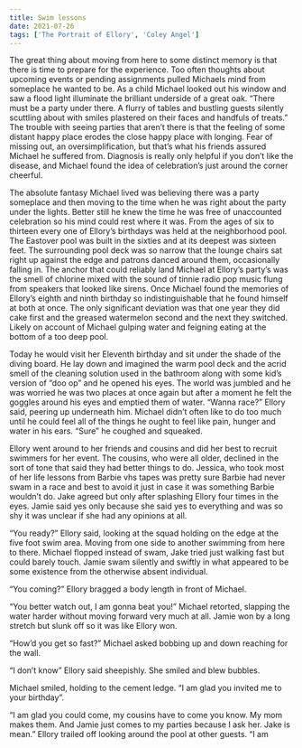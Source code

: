 ```yaml
---
title: Swim lessons
date: 2021-07-26
tags: ['The Portrait of Ellory', 'Coley Angel']
---
```


The great thing about moving from here to some distinct memory is that there is time to prepare for the experience. Too often thoughts about upcoming events or pending assignments pulled Michaels mind from someplace he wanted to be. As a child Michael looked out his window and saw a flood light illuminate the brilliant underside of a great oak. “There must be a party under there. A flurry of tables and bustling guests silently scuttling about with smiles plastered on their faces and handfuls of treats.” The trouble with seeing parties that aren’t there is that the feeling of some distant happy place erodes the close happy place with longing. Fear of missing out, an oversimplification, but that’s what his friends assured Michael he suffered from. Diagnosis is really only helpful if you don’t like the disease, and Michael found the idea of celebration’s just around the corner cheerful.

The absolute fantasy Michael lived was believing there was a party someplace and then moving to the time when he was right about the party under the lights. Better still he knew the time he was free of unaccounted celebration so his mind could rest where it was. From the ages of six to thirteen every one of Ellory’s birthdays was held at the neighborhood pool. The Eastover pool was built in the sixties and at its deepest was sixteen feet. The surrounding pool deck was so narrow that the lounge chairs sat right up against the edge and patrons danced around them, occasionally falling in. The anchor that could reliably land Michael at Ellory’s party’s was the smell of chlorine mixed with the sound of tinnie radio pop music flung from speakers that looked like sirens. Once Michael found the memories of Ellory’s eighth and ninth birthday so indistinguishable that he found himself at both at once. The only significant deviation was that one year they did cake first and the greased watermelon second and the next they switched. Likely on account of Michael gulping water and feigning eating at the bottom of a too deep pool.

Today he would visit her Eleventh birthday and sit under the shade of the diving board. He lay down and imagined the warm pool deck and the acrid smell of the cleaning solution used in the bathroom along with some kid’s version of “doo op” and he opened his eyes. The world was jumbled and he was worried he was two places at once again but after a moment he felt the goggles around his eyes and emptied them of water. “Wanna race?” Ellory said, peering up underneath him. Michael didn’t often like to do too much until he could feel all of the things he ought to feel like pain, hunger and water in his ears. “Sure” he coughed and squeaked.

Ellory went around to her friends and cousins and did her best to recruit swimmers for her event. The cousins, who were all older, declined in the sort of tone that said they had better things to do. Jessica, who took most of her life lessons from Barbie vhs tapes was pretty sure Barbie had never swam in a race and best to avoid it just in case it was something Barbie wouldn’t do. Jake agreed but only after splashing Ellory four times in the eyes. Jamie said yes only because she said yes to everything and was so shy it was unclear if she had any opinions at all.

“You ready?” Ellory said, looking at the squad holding on the edge at the five foot swim area. Moving from one side to another swimming from here to there. Michael flopped instead of swam, Jake tried just walking fast but could barely touch. Jamie swam silently and swiftly in what appeared to be some existence from the otherwise absent individual.

“You coming?” Ellory bragged a body length in front of Michael.

“You better watch out, I am gonna beat you!” Michael retorted, slapping the water harder without moving forward very much at all. Jamie won by a long stretch but slunk off so it was like Ellory won.

“How’d you get so fast?” Michael asked bobbing up and down reaching for the wall.

“I don’t know” Ellory said sheepishly. She smiled and blew bubbles.

Michael smiled, holding to the cement ledge. “I am glad you invited me to your birthday”.

“I am glad you could come, my cousins have to come you know. My mom makes them. And Jamie just comes to my parties because I ask her. Jake is mean.” Ellory trailed off looking around the pool at other guests. “I am
